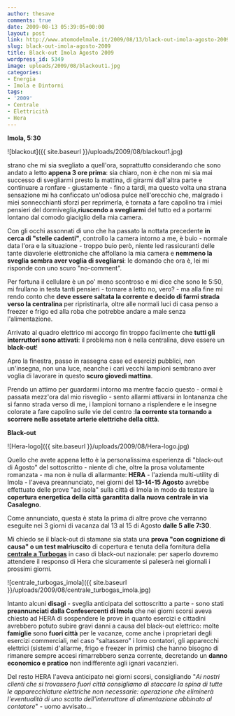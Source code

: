 ```yaml
---
author: thesave
comments: true
date: 2009-08-13 05:39:05+00:00
layout: post
link: http://www.atomodelmale.it/2009/08/13/black-out-imola-agosto-2009/
slug: black-out-imola-agosto-2009
title: Black-out Imola Agosto 2009
wordpress_id: 5349
image: uploads/2009/08/blackout1.jpg
categories:
- Energia
- Imola e Dintorni
tags:
- '2009'
- Centrale
- Elettricità
- Hera
---
```


**Imola, 5:30**

![blackout]({{ site.baseurl }}/uploads/2009/08/blackout1.jpg)

strano che mi sia svegliato a quell'ora, soprattutto considerando che sono andato a letto **appena 3 ore prima**: sia chiaro, non è che non mi sia mai successo di svegliarmi presto la mattina, di girarmi dall'altra parte e continuare a ronfare - giustamente - fino a tardi, ma questo volta una strana sensazione mi ha conficcato un'odiosa pulce nell'orecchio che, malgrado i miei sonnecchianti sforzi per reprimerla, è tornata a fare capolino tra i miei pensieri del dormiveglia,**riuscendo a svegliarmi** del tutto ed a portarmi lontano dal comodo giaciglio della mia camera.

Con gli occhi assonnati di uno che ha passato la nottata precedente **in cerca di "stelle cadenti"**, controllo la camera intorno a me, è buio - normale data l'ora e la situazione - troppo buio però, niente led rassicuranti delle tante diavolerie elettroniche che affollano la mia camera e **nemmeno la sveglia sembra aver voglia di svegliarsi**: le domando che ora è, lei mi risponde con uno scuro "no-comment".

Per fortuna il cellulare è un po' meno scontroso e mi dice che sono le 5:50, mi frullano in testa tanti pensieri - tornare a letto no, vero? - ma alla fine mi rendo conto che **deve essere saltata la corrente e decido di farmi strada verso la centralina** per ripristinarla, oltre alle normali luci di casa penso a freezer e frigo ed alla roba che potrebbe andare a male senza l'alimentazione.

Arrivato al quadro elettrico mi accorgo fin troppo facilmente che **tutti gli interruttori sono attivati**: il problema non è nella centralina, deve essere un **black-out**!

Apro la finestra, passo in rassegna case ed esercizi pubblici, non un'insegna, non una luce, neanche i cari vecchi lampioni sembrano aver voglia di lavorare in questo **scuro giovedì mattina**.

Prendo un attimo per guardarmi intorno ma mentre faccio questo - ormai è passata mezz'ora dal mio risveglio - sento allarmi attivarsi in lontananza che si fanno strada verso di me, i lampioni tornano a risplendere e le insegne colorate a fare capolino sulle vie del centro :**la corrente sta tornando a scorrere nelle assetate arterie elettriche della città**.

**Black-out**

![Hera-logo]({{ site.baseurl }}/uploads/2009/08/Hera-logo.jpg)

Quello che avete appena letto è la personalissima esperienza di "black-out di Agosto" del sottoscritto - niente di che, oltre la prosa volutamente romanzata - ma non è nulla di allarmante: **HERA** - l'azienda multi-utility di Imola - l'aveva preannunciato, nei giorni del **13-14-15 Agosto** avrebbe effettuato delle prove "ad isola" sulla città di Imola in modo da testare la **copertura energetica della città garantita dalla nuova centrale in via Casalegno**.

Come annunciato, questa è stata la prima di altre prove che verranno eseguite nei 3 giorni di vacanza dal 13 al 15 di Agosto **dalle 5 alle 7:30**.

Mi chiedo se il black-out di stamane sia stata una **prova "con cognizione di causa" o un test malriuscito** di copertura e tenuta della fornitura della **[centrale a Turbogas](/2007/12/24/a-tutto-gas.html)** in caso di black-out nazionale: per saperlo dovremo attendere il responso di Hera che sicuramente si paleserà nei giornali i prossimi giorni.

![centrale_turbogas_imola]({{ site.baseurl }}/uploads/2009/08/centrale_turbogas_imola.jpg)

Intanto alcuni **disagi** - sveglia anticipata del sottoscritto a parte - sono stati **preannunciati dalla Confesercenti di Imola** che nei giorni scorsi aveva chiesto ad HERA di sospendere le prove in quanto esercizi e cittadini avrebbero potuto subire gravi danni a causa del black-out elettrico: molte **famiglie** sono **fuori città** per le vacanze, come anche i proprietari degli esercizi commerciali, nel caso "saltassero" i loro contatori, gli apparecchi elettrici (sistemi d'allarme, frigo e freezer in primis) che hanno bisogno di rimanere sempre accesi rimarrebbero senza corrente, decretando un **danno economico e pratico** non indifferente agli ignari vacanzieri.

Del resto HERA l'aveva anticipato nei giorni scorsi, consigliando "_Ai nostri clienti che si trovassero fuori città consigliamo di staccare la spina di tutte le apparecchiature elettriche non necessarie: operazione che eliminerà l'eventualità di uno scatto dell'interruttore di alimentazione abbinato al contatore_" - uomo avvisato...
